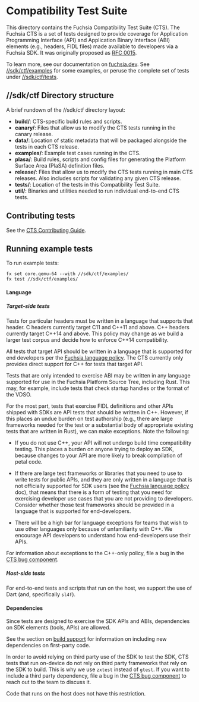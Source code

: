 # Compatibility Test Suite

This directory contains the Fuchsia Compatibility Test Suite (CTS).  The Fuchsia
CTS is a set of tests designed to provide coverage for Application Programming
Interface (API) and Application Binary Interface (ABI) elements (e.g., headers,
FIDL files) made available to developers via a Fuchsia SDK. It was originally
proposed as [RFC
0015](https://fuchsia.dev/fuchsia-src/contribute/governance/rfcs/0015_cts).

To learn more, see our documentation on
[fuchsia.dev](https://fuchsia.dev/fuchsia-src/development/testing/cts/overview).
See [//sdk/ctf/examples] for some examples, or peruse the complete set
of tests under [//sdk/ctf/tests].


## //sdk/ctf Directory structure

A brief rundown of the //sdk/ctf directory layout:

* **build/**: CTS-specific build rules and scripts.
* **canary/**: Files that allow us to modify the CTS tests running in the
canary release.
* **data/**: Location of static metadata that will be packaged alongside
the tests in each CTS release.
* **examples/**: Example test cases running in the CTS.
* **plasa/**: Build rules, scripts and config files for generating the
Platform Surface Area (PlaSA) definition files.
* **release/**: Files that allow us to modify the CTS tests running in
main CTS releases. Also includes scripts for validating any given CTS release.
* **tests/**: Location of the tests in this Compatibility Test Suite.
* **util/**: Binaries and utilities needed to run individual end-to-end CTS
tests.


## Contributing tests

See the [CTS Contributing Guide].

## Running example tests

To run example tests:

```
fx set core.qemu-64 --with //sdk/ctf/examples/
fx test //sdk/ctf/examples/
```

#### Language

##### Target-side tests

Tests for particular headers must be written in a language that supports that
header.  C headers currently target C11 and C++11 and above.  C++ headers
currently target C++14 and above.  This policy may change as we build a larger
test corpus and decide how to enforce C++14 compatibility.

All tests that target API should be written in a language that is supported for
end developers per the [Fuchsia language policy].  The CTS currently only
provides direct support for C++ for tests that target API.

Tests that are only intended to exercise ABI may be written in any language
supported for use in the Fuchsia Platform Source Tree, including Rust.  This
may, for example, include tests that check startup handles or the format of the
VDSO.

For the most part, tests that exercise FIDL definitions and other APIs shipped
with SDKs are API tests that should be written in C++.  However, if this places
an undue burden on test authorship (e.g., there are large frameworks needed for
the test or a substantial body of appropriate existing tests that are written in
Rust), we can make exceptions. Note the following:

* If you do not use C++, your API will not undergo build time compatibility
  testing.  This places a burden on anyone trying to deploy an SDK, because
  changes to your API are more likely to break compilation of petal code.

* If there are large test frameworks or libraries that you need to use to write
  tests for public APIs, and they are only written in a language that is not
  officially supported for SDK users (see the [Fuchsia language policy] doc),
  that means that there is a form of testing that you need for exercising
  developer use cases that you are not providing to developers.  Consider
  whether those test frameworks should be provided in a language that is
  supported for end-developers.

* There will be a high bar for language exceptions for teams that wish to use
  other languages only because of unfamiliarity with C++.  We encourage API
  developers to understand how end-developers use their APIs.

For information about exceptions to the C++-only policy, file a bug in the [CTS
bug component].

##### Host-side tests

For end-to-end tests and scripts that run on the host, we support the use of
Dart (and, specifically `sl4f`).

#### Dependencies

Since tests are designed to exercise the SDK APIs and ABIs, dependencies on SDK
elements (tools, APIs) are allowed.

See the section on [build support](#Build-support) for information on including
new dependencies on first-party code.

In order to avoid relying on third party use of the SDK to test the SDK, CTS
tests that run on-device do not rely on third party frameworks that rely on the
SDK to build.  This is why we use `zxtest` instead of `gtest`.  If you want to
include a third party dependency, file a bug in the [CTS bug component] to reach
out to the team to discuss it.

Code that runs on the host does not have this restriction.


[CTS Contributing Guide]: /docs/development/testing/cts/contributing_tests.md
[Fuchsia language policy]: https://fuchsia.dev/fuchsia-src/contribute/governance/policy/programming_languages
[CTS bug component]: https://bugs.fuchsia.dev/p/fuchsia/templates/detail?saved=1&template=Fuchsia%20Compatibility%20Test%20Suite%20%28CTS%29&ts=1627669234
[//sdk/ctf/examples]: https://fuchsia.googlesource.com/fuchsia/+/refs/heads/main/sdk/ctf/examples/
[//sdk/ctf/tests]: https://fuchsia.googlesource.com/fuchsia/+/refs/heads/main/sdk/ctf/tests/
